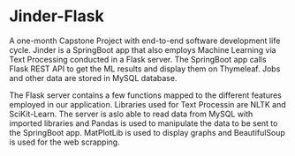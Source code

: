 # Jinder-Flask

A one-month Capstone Project with end-to-end software development life cycle. Jinder is a SpringBoot app that also employs Machine Learning via Text Processing conducted in a Flask server. The SpringBoot app calls Flask REST API to get the ML results and display them on Thymeleaf. Jobs and other data are stored in MySQL database.

The Flask server contains a few functions mapped to the different features employed in our application. Libraries used for Text Processin are NLTK and SciKit-Learn. The server is aslo able to read data from MySQL with imported libraries and Pandas is used to manipulate the data to be sent to the SpringBoot app. MatPlotLib is used to display graphs and BeautifulSoup is used for the web scrapping.
